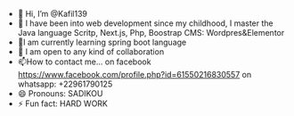 - 👋 Hi, I’m @Kafil139
- 👀 I have been into web development since my childhood, I master the Java language Scritp, Next.js, Php, Boostrap
CMS: Wordpres&Elementor
- 🌱I am currently learning spring boot language
- 💞️ I am open to any kind of collaboration
- 📫How to contact me...
on facebook https://www.facebook.com/profile.php?id=61550216830557
on whatsapp: +22961790125
- 😄 Pronouns: SADIKOU
- ⚡ Fun fact: HARD WORK

<!---
Kafil139/Kafil139 is a ✨ special ✨ repository because its `README.md` (this file) appears on your GitHub profile.
You can click the Preview link to take a look at your changes.
--->
